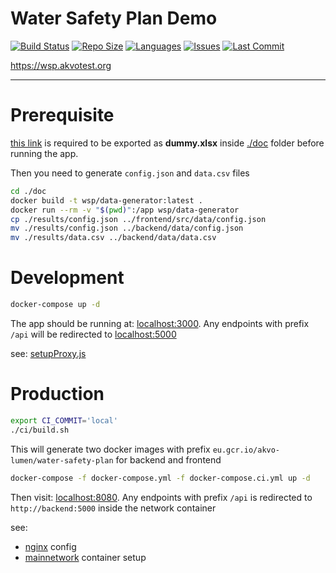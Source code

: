 # Water Safety Plan Demo
[![Build Status](https://akvo.semaphoreci.com/badges/water-safety-plan/branches/main.svg?style=shields)](https://akvo.semaphoreci.com/projects/water-safety-plan) [![Repo Size](https://img.shields.io/github/repo-size/akvo/water-safety-plan)](https://img.shields.io/github/repo-size/akvo/water-safety-plan) [![Languages](https://img.shields.io/github/languages/count/akvo/water-safety-plan
)](https://img.shields.io/github/languages/count/akvo/water-safety-plan
) [![Issues](https://img.shields.io/github/issues/akvo/water-safety-plan
)](https://img.shields.io/github/issues/akvo/water-safety-plan
) [![Last Commit](https://img.shields.io/github/last-commit/akvo/water-safety-plan/main
)](https://img.shields.io/github/last-commit/akvo/water-safety-plan/main)


https://wsp.akvotest.org

--------------

# Prerequisite

[this link](https://docs.google.com/spreadsheets/d/1fwb3e7RNf34TwSjAa7sf2tDmnTt0rGp4mV1s2Crvzak/edit#gid=0) is required to be exported as **dummy.xlsx** inside [./doc](https://github.com/akvo/water-safety-plan/tree/main/doc) folder before running the app.

Then you need to generate `config.json` and `data.csv` files

```bash
cd ./doc
docker build -t wsp/data-generator:latest .
docker run --rm -v "$(pwd)":/app wsp/data-generator
cp ./results/config.json ../frontend/src/data/config.json
mv ./results/config.json ../backend/data/config.json
mv ./results/data.csv ../backend/data/data.csv
```

# 

# Development

```bash
docker-compose up -d
```

The app should be running at: [localhost:3000](http://localhost:3000). Any endpoints with prefix `/api` will be redirected to [localhost:5000](http://localhost:5000)

see: [setupProxy.js](https://github.com/akvo/water-safety-plan/blob/main/frontend/src/setupProxy.js)

# Production

```bash
export CI_COMMIT='local'
./ci/build.sh
```
This will generate two docker images with prefix `eu.gcr.io/akvo-lumen/water-safety-plan` for backend and frontend

```bash
docker-compose -f docker-compose.yml -f docker-compose.ci.yml up -d
```

Then visit: [localhost:8080](http://localhost:8080). Any endpoints with prefix `/api` is redirected to `http://backend:5000` inside the network container

see:
- [nginx](https://github.com/akvo/water-safety-plan/blob/main/frontend/nginx/conf.d/default.conf) config
- [mainnetwork](https://github.com/akvo/water-safety-plan/blob/5374de56d43be1d8d80607010d94d90b41184bd3/docker-compose.ci.yml#L4-L7) container setup
